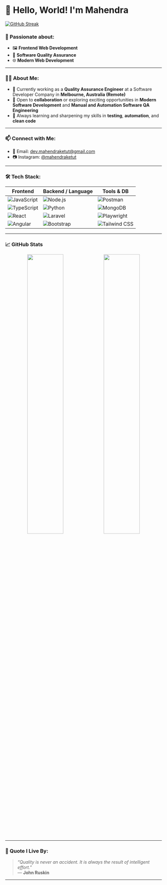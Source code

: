 # 👋 Hello, World! I'm Mahendra

[![GitHub Streak](https://streak-stats.demolab.com/?user=mahendraketut&theme=tokyonight)](https://git.io/streak-stats)

### 🚀 Passionate about:
- 🖼️ **Frontend Web Development**
- 🧪 **Software Quality Assurance**
- 🌐 **Modern Web Development**

---

### 👨‍💻 About Me:
- 🎯 Currently working as a **Quality Assurance Engineer** at a Software Developer Company in **Melbourne, Australia (Remote)** 
- 🤝 Open to **collaboration** or exploring exciting opportunities in **Modern Software Development** and **Manual and Automation Software QA Engineering**  
- 🌱 Always learning and sharpening my skills in **testing**, **automation**, and **clean code**

---

### 📫 Connect with Me:
- 📧 Email: [dev.mahendraketut@gmail.com](mailto:dev.mahendraketut@gmail.com)  
- 📷 Instagram: [@mahendraketut](https://instagram.com/mahendraketut)

---

### 🛠️ Tech Stack:
| Frontend | Backend / Language | Tools & DB |
|----------|--------------------|------------|
| ![JavaScript](https://img.shields.io/badge/-JavaScript-F7DF1E?style=flat&logo=javascript&logoColor=black) | ![Node.js](https://img.shields.io/badge/-Node.js-339933?style=flat&logo=node.js&logoColor=white) | ![Postman](https://img.shields.io/badge/-Postman-FF6C37?style=flat&logo=postman&logoColor=white) |
| ![TypeScript](https://img.shields.io/badge/-TypeScript-3178C6?style=flat&logo=typescript&logoColor=white) | ![Python](https://img.shields.io/badge/-Python-3776AB?style=flat&logo=python&logoColor=white) | ![MongoDB](https://img.shields.io/badge/-MongoDB-47A248?style=flat&logo=mongodb&logoColor=white) |
| ![React](https://img.shields.io/badge/-React-61DAFB?style=flat&logo=react&logoColor=black) | ![Laravel](https://img.shields.io/badge/-Laravel-FF2D20?style=flat&logo=laravel&logoColor=white) | ![Playwright](https://img.shields.io/badge/-Playwright-2D2D2D?style=flat&logo=playwright&logoColor=white) |
| ![Angular](https://img.shields.io/badge/-Angular-DD0031?style=flat&logo=angular&logoColor=white) | ![Bootstrap](https://img.shields.io/badge/-Bootstrap-7952B3?style=flat&logo=bootstrap&logoColor=white) | ![Tailwind CSS](https://img.shields.io/badge/-TailwindCSS-06B6D4?style=flat&logo=tailwindcss&logoColor=white) |



---

### 📈 GitHub Stats

<p align="center">
  <img src="https://github-readme-stats.vercel.app/api?username=mahendraketut&show_icons=true&theme=react&hide_border=true&hide=contribs" width="48%" />
  <img src="https://github-readme-stats.vercel.app/api/top-langs/?username=mahendraketut&layout=compact&theme=react&hide_border=true" width="48%" />
</p>

</p>

---

### 💬 Quote I Live By:
> *“Quality is never an accident. It is always the result of intelligent effort.”*  
> — **John Ruskin**

---

<!--
Thank you for visiting my GitHub profile!
-->
